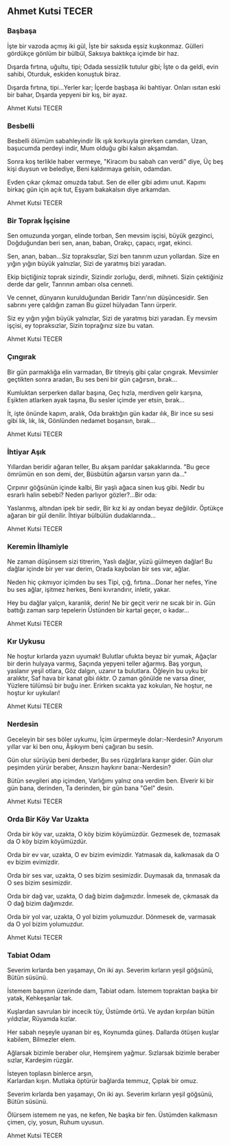 ## Ahmet Kutsi TECER

### Başbaşa

İşte bir vazoda açmış iki gül,
İşte bir saksıda eşsiz kuşkonmaz.
Gülleri gördükçe gönlüm bir bülbül,
Saksıya baktıkça içimde bir haz.

Dışarda fırtına, uğultu, tipi;
Odada sessizlik tutulur gibi;
İşte o da geldi, evin sahibi,
Oturduk, eskiden konuştuk biraz.

Dışarda fırtına, tipi...Yerler kar;
İçerde başbaşa iki bahtiyar.
Onları ısıtan eski bir bahar,
Dışarda yepyeni bir kış, bir ayaz.

Ahmet Kutsi TECER

### Besbelli

Besbelli ölümüm sabahleyindir
İlk ışık korkuyla girerken camdan,
Uzan, başucumda perdeyi indir,
Mum olduğu gibi kalsın akşamdan.

Sonra koş terlikle haber vermeye,
"Kiracım bu sabah can verdi" diye,
Üç beş kişi duysun ve belediye,
Beni kaldırmaya gelsin, odamdan.

 Evden çıkar çıkmaz omuzda tabut.
Sen de eller gibi adımı unut.
Kapımı birkaç gün için açık tut,
Eşyam bakakalsın diye arkamdan.

Ahmet Kutsi TECER

### Bir Toprak İşçisine

Sen omuzunda yorgan, elinde torban,
Sen mevsim işçisi, büyük gezginci,
Doğduğundan beri sen, anan, baban,
Orakçı, çapacı, ırgat, ekinci.

Sen, anan, baban...Siz topraksızlar,
Sizi ben tanırım uzun yollardan.
Size en yığın yığın büyük yalnızlar,
Sizi de yaratmış bizi yaradan.

Ekip biçtiğiniz toprak sizindir,
Sizindir zorluğu, derdi, mihneti.
Sizin çektiğiniz derde dar gelir,
Tanrının ambarı olsa cenneti.

Ve cennet, dünyanın kurulduğundan
Beridir Tanrı'nın düşüncesidir.
Sen sabrını yere çaldığın zaman
Bu güzel hülyadan Tanrı ürperir.

Siz ey yığın yığın büyük yalnızlar,
Sizi de yaratmış bizi yaradan.
Ey mevsim işçisi, ey topraksızlar,
Sizin toprağınız size bu vatan.

Ahmet Kutsi TECER

### Çıngırak

Bir gün parmaklığa elin varmadan,
Bir titreyiş gibi çalar çıngırak.
Mevsimler geçtikten sonra aradan,
Bu ses beni bir gün çağırsın, bırak...

Kumluktan serperken dallar başına,
Geç hızla, merdiven gelir karşına,
Eşikten atlarken ayak taşına,
Bu sesler içimde yer etsin, bırak...

İt, işte önünde kapım, aralık,
Oda bıraktığın gün kadar ılık,
Bir ince su sesi gibi lık, lık, lık,
Gönlünden nedamet boşansın, bırak...

Ahmet Kutsi TECER

### İhtiyar Aşık

Yıllardan beridir ağaran teller,
Bu akşam parıldar şakaklarında.
"Bu gece ömrümün en son demi, der,
Büsbütün  ağarsın varsın yarın da..."

Çırpınır göğsünün içinde kalbi,
Bir yaşlı ağaca sinen kuş gibi.
Nedir bu esrarlı halin sebebi?
Neden parlıyor gözler?...Bir oda:

Yaslanmış, altından ipek bir sedir,
Bir kız ki ay ondan beyaz değildir.
Öptükçe ağaran bir gül denilir.
İhtiyar bülbülün dudaklarında...

Ahmet Kutsi TECER

### Keremin İlhamiyle

Ne zaman düşünsem sizi titrerim,
Yaslı dağlar, yüzü gülmeyen dağlar!
Bu dağlar içinde bir yer var derim,
Orada kaybolan bir ses var, ağlar.

Neden hiç çıkmıyor içimden bu ses
Tipi, çığ, fırtına...Donar her nefes,
Yine bu ses ağlar, işitmez herkes,
Beni kıvrandırır, inletir, yakar.

Hey bu dağlar yalçın, karanlık, derin!
Ne bir geçit verir ne sıcak bir in.
Gün battığı zaman sarp tepelerin
Üstünden bir kartal geçer, o kadar...

Ahmet Kutsi TECER

### Kır Uykusu

Ne hoştur kırlarda yazın uyumak!
Bulutlar ufukta beyaz bir yumak,
Ağaçlar bir derin hulyaya varmış,
Saçında yepyeni teller ağarmış.
Baş yorgun, yaslanır yeşil otlara,
Göz dalgın, uzanır ta bulutlara.
Öğleyin bu uyku bir aralıktır,
Saf hava bir kanat gibi ılıktır.
O zaman gönülde ne varsa diner,
Yüzlere tülümsü bir buğu iner.
Erirken sıcakta yaz kokuları,
Ne hoştur, ne hoştur kır uykuları!

Ahmet Kutsi TECER

### Nerdesin

Geceleyin bir ses böler uykumu,
İçim ürpermeyle dolar:-Nerdesin?
Arıyorum yıllar var ki ben onu,
Âşıkıyım beni çağıran bu sesin.

Gün olur sürüyüp beni derbeder,
Bu ses rüzgârlara karışır gider.
Gün olur peşimden yürür beraber,
Ansızın haykırır bana:-Nerdesin?

Bütün sevgileri atıp içimden,
Varlığımı yalnız ona verdim ben.
Elverir ki bir gün bana, derinden,
Ta derinden, bir gün bana "Gel" desin.

Ahmet Kutsi TECER

### Orda Bir Köy Var Uzakta

Orda bir köy var, uzakta,
O köy bizim köyümüzdür.
Gezmesek de, tozmasak da
O köy bizim köyümüzdür.

Orda bir ev var, uzakta,
O ev bizim evimizdir.
Yatmasak da, kalkmasak da
O ev bizim evimizdir.

Orda bir ses var, uzakta,
O ses bizim sesimizdir.
Duymasak da, tınmasak da
O ses bizim sesimizdir.

Orda bir dağ var, uzakta,
O dağ bizim dağımızdır.
İnmesek de, çıkmasak da
O dağ bizim dağımızdır.

Orda bir yol var, uzakta,
O yol bizim yolumuzdur.
Dönmesek de, varmasak da
O yol bizim yolumuzdur.

Ahmet Kutsi TECER

### Tabiat Odam

Severim kırlarda ben yaşamayı,
	On iki ayı.
Severim kırların yeşil göğsünü,
	Bütün süsünü.

İstemem başımın üzerinde dam,
	Tabiat odam.
İstemem topraktan başka bir yatak,
	Kehkeşanlar tak.

Kuşlardan savrulan bir incecik tüy,
	Üstümde örtü.
Ve aydan kırpılan bütün yıldızlar,
	Rüyamda kızlar.

Her sabah neşeyle uyanan bir eş,
	Koynumda güneş.
Dallarda ötüşen kuşlar kabilem,
	Bilmezler elem.

Ağlarsak bizimle beraber olur,
	Hemşirem yağmur.
Sızlarsak bizimle beraber sızlar,
	Kardeşim rüzgâr.

İsteyen toplasın binlerce arşın,	
	Karlardan kışın.
Mutlaka öptürür bağlarda temmuz,
	Çıplak bir omuz.

Severim kırlarda ben yaşamayı,
	On iki ayı.
Severim kırların yeşil göğsünü,
	Bütün süsünü.

Ölürsem istemem ne yas, ne kefen,
	Ne başka bir fen.
Üstümden kalkmasın çimen, çiy, yosun,
	Ruhum uyusun.

Ahmet Kutsi TECER
